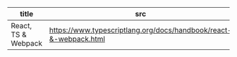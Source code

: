 | title | src |
| --- | --- |
| React, TS & Webpack | https://www.typescriptlang.org/docs/handbook/react-&-webpack.html |
